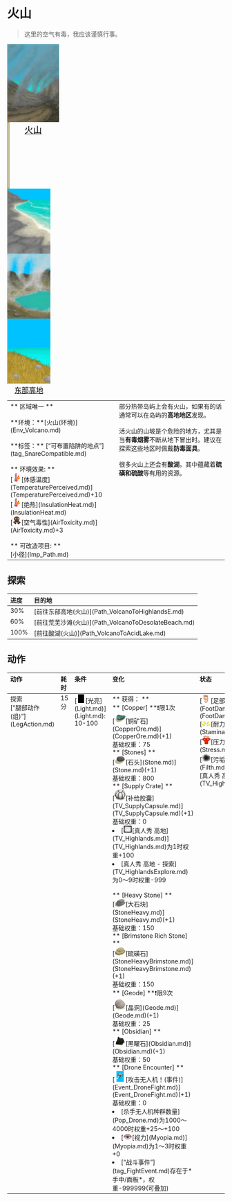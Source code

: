 # 火山  
> 这里的空气有毒，我应该谨慎行事。  
  
<div style="display:inline-block"><div class="gamedatalist" style="text-align:center;min-width:0px;min-height:0px;"><div class="gamecard" style="width:120px; height:180px;"><a href="Volcano.md" style="color:black"><img decoding="async" src="../wiki/Sprite/Volcano.png" class="cardimage" style="max-width:120px;max-height:180px;"><span style="font-size: 20px;">火山</span></a></div></div><div class="gamedatalist" style="text-align:center;min-width:0px;min-height:0px;"><div style="height: 150px;border: 2px #a89765 solid;width: 1px;"></div></div><div class="gamedatalist" style="text-align:center;min-width:0px;min-height:0px;"><div class="gamecard" style="width:100px; height:150px;"><a href="DesolateBeach.md" style="color:black"><img decoding="async" src="../wiki/Sprite/DesolateBeach.png" class="cardimage" style="max-width:100px;max-height:150px;"><span style="font-size: 16.666666666666668px;">荒芜沙滩</span></a></div></div><div class="gamedatalist" style="text-align:center;min-width:0px;min-height:0px;"><div class="gamecard" style="width:100px; height:150px;"><a href="AcidLake.md" style="color:black"><img decoding="async" src="../wiki/Sprite/AcidLake.png" class="cardimage" style="max-width:100px;max-height:150px;"><span style="font-size: 16.666666666666668px;">酸湖</span></a></div></div><div class="gamedatalist" style="text-align:center;min-width:0px;min-height:0px;"><div class="gamecard" style="width:100px; height:150px;"><a href="HighlandsEastern.md" style="color:black"><img decoding="async" src="../wiki/Sprite/HighlandsEastern.png" class="cardimage" style="max-width:100px;max-height:150px;"><span style="font-size: 16.666666666666668px;">东部高地</span></a></div></div></div>  
  
<table class="table table-bordered" data-toggle="table"  data-show-header="false"><thead style="display:none"><tr ><th  style="width:50%;text-align:left;vertical-align:top;"  >title</th><th  style="width:50%;text-align:left;vertical-align:top;"  ></th></tr></thead><tr ><td  style="width:50%;text-align:left;vertical-align:top;"  >** 区域唯一 **<br><br>**环境：**[火山(环境)](Env_Volcano.md)<br><br>**标签：**	[“可布置陷阱的地点”](tag_SnareCompatible.md)<br><br>** 环境效果: **<br>[<div style="width:20px;display:inline-block;text-align:center"><img decoding="async" src="../wiki/Sprite/Hot.png" href="a.md" style="max-width:20px;max-height:20px;"></div>[体感温度](TemperaturePerceived.md)](TemperaturePerceived.md)+10<br>[<div style="width:20px;display:inline-block;text-align:center"><img decoding="async" src="../wiki/Sprite/Hot.png" href="a.md" style="max-width:20px;max-height:20px;"></div>[绝热](InsulationHeat.md)](InsulationHeat.md)<br>[<div style="width:20px;display:inline-block;text-align:center"><img decoding="async" src="../wiki/Sprite/AirToxicity.png" href="a.md" style="max-width:20px;max-height:20px;"></div>[空气毒性](AirToxicity.md)](AirToxicity.md)+3<br><br>** 可改造项目: **<br>[小径](Imp_Path.md)</td><td  style="width:50%;text-align:left;vertical-align:top;"  >部分热带岛屿上会有火山，如果有的话通常可以在岛屿的<b>高地地区</b>发现。<br><br>活火山的山坡是个危险的地方，尤其是当<b>有毒烟雾</b>不断从地下冒出时。建议在探索这些地区时佩戴<b>防毒面具</b>。<br><br>很多火山上还会有<b>酸湖</b>，其中蕴藏着<b>硫磺和硫酸</b>等有用的资源。</td></tr></tbody></table>  
  
## 探索  
<table class="table table-bordered" data-toggle="table"  ><thead style=""><tr ><th  style="text-align:left;vertical-align:top;"  >进度</th><th  style="text-align:left;vertical-align:top;"  >目的地</th></tr></thead><tr ><td  style="text-align:left;vertical-align:top;"  >30%</td><td  style="text-align:left;vertical-align:top;"  >[前往东部高地(火山)](Path_VolcanoToHighlandsE.md)</td></tr><tr ><td  style="text-align:left;vertical-align:top;"  >60%</td><td  style="text-align:left;vertical-align:top;"  >[前往荒芜沙滩(火山)](Path_VolcanoToDesolateBeach.md)</td></tr><tr ><td  style="text-align:left;vertical-align:top;"  >100%</td><td  style="text-align:left;vertical-align:top;"  >[前往酸湖(火山)](Path_VolcanoToAcidLake.md)</td></tr></tbody></table>  
  
## 动作  
<table class="table table-bordered" data-toggle="table"  ><thead style=""><tr ><th  style="text-align:left;vertical-align:top;"  >动作</th><th  style="text-align:left;vertical-align:top;"  >耗时</th><th  style="text-align:left;vertical-align:top;"  >条件</th><th  style="text-align:left;vertical-align:top;"  >变化</th><th  style="text-align:left;vertical-align:top;"  >状态</th></tr></thead><tr ><td  style="text-align:left;vertical-align:top;"  >探索<br>[“腿部动作(组)”](LegAction.md)</td><td  style="text-align:left;vertical-align:top;"  ><font data-toggle="tooltip" data-placement="top" title="1TP">15分</font></td><td  style="text-align:left;vertical-align:top;"  >[<div style="width:20px;display:inline-block;text-align:center"><img decoding="async" src="../wiki/Sprite/Darkness.png" href="a.md" style="max-width:20px;max-height:20px;"></div>[光亮](Light.md)](Light.md): 10-100</td><td  style="text-align:left;vertical-align:top;"  >** 获得： **<br>** [Copper]  **❗限1次<br>  [<div style="width:25px;display:inline-block;text-align:center"><img decoding="async" src="../wiki/Sprite/CopperOre.png" href="a.md" style="max-width:25px;max-height:25px;"></div>[铜矿石](CopperOre.md)](CopperOre.md)(+1)<br>基础权重：75<br>** [Stones]  **<br>  [<div style="width:25px;display:inline-block;text-align:center"><img decoding="async" src="../wiki/Sprite/Stone.png" href="a.md" style="max-width:25px;max-height:25px;"></div>[石头](Stone.md)](Stone.md)(+1)<br>基础权重：800<br>** [Supply Crate]  **<br>  [<div style="width:25px;display:inline-block;text-align:center"><img decoding="async" src="../wiki/Sprite/TVCrate.png" href="a.md" style="max-width:25px;max-height:25px;"></div>[补给胶囊](TV_SupplyCapsule.md)](TV_SupplyCapsule.md)(+1)<br>基础权重：0<li>[<div style="width:20px;display:inline-block;text-align:center"><img decoding="async" src="../wiki/Sprite/Perk_TV.png" href="a.md" style="max-width:20px;max-height:20px;"></div>[真人秀 高地](TV_Highlands.md)](TV_Highlands.md)为1时权重+100</li><li>[真人秀 高地 - 探索](TV_HighlandsExplore.md)为0～9时权重-999</li><br>** [Heavy Stone]  **<br>  [<div style="width:25px;display:inline-block;text-align:center"><img decoding="async" src="../wiki/Sprite/Sandstone.png" href="a.md" style="max-width:25px;max-height:25px;"></div>[大石块](StoneHeavy.md)](StoneHeavy.md)(+1)<br>基础权重：150<br>** [Brimstone Rich Stone]  **<br>  [<div style="width:25px;display:inline-block;text-align:center"><img decoding="async" src="../wiki/Sprite/BrimstoneHeavyStone.png" href="a.md" style="max-width:25px;max-height:25px;"></div>[硫磺石](StoneHeavyBrimstone.md)](StoneHeavyBrimstone.md)(+1)<br>基础权重：150<br>** [Geode]  **❗限9次<br>  [<div style="width:25px;display:inline-block;text-align:center"><img decoding="async" src="../wiki/Sprite/Geode.png" href="a.md" style="max-width:25px;max-height:25px;"></div>[晶洞](Geode.md)](Geode.md)(+1)<br>基础权重：25<br>** [Obsidian]  **<br>  [<div style="width:25px;display:inline-block;text-align:center"><img decoding="async" src="../wiki/Sprite/Obsidian.png" href="a.md" style="max-width:25px;max-height:25px;"></div>[黑曜石](Obsidian.md)](Obsidian.md)(+1)<br>基础权重：50<br>** [Drone Encounter]  **<br>  [<div style="width:25px;display:inline-block;text-align:center"><img decoding="async" src="../wiki/Sprite/Drone.png" href="a.md" style="max-width:25px;max-height:25px;"></div>[攻击无人机！(事件)](Event_DroneFight.md)](Event_DroneFight.md)(+1)<br>基础权重：0<li>[杀手无人机种群数量](Pop_Drone.md)为1000～4000时权重+25～+100</li><li>[<div style="width:20px;display:inline-block;text-align:center"><img decoding="async" src="../wiki/Sprite/Sleepy.png" href="a.md" style="max-width:20px;max-height:20px;"></div>[视力](Myopia.md)](Myopia.md)为1～3时权重+0</li><li>[“战斗事件”](tag_FightEvent.md)存在于*手中/面板*，权重-999999(可叠加)</li></td><td  style="text-align:left;vertical-align:top;"  >[<div style="width:20px;display:inline-block;text-align:center"><img decoding="async" src="../wiki/Sprite/Foot.png" href="a.md" style="max-width:20px;max-height:20px;"></div>[足部损伤](FootDamage.md)](FootDamage.md)+20<br>[<div style="width:20px;display:inline-block;text-align:center"><img decoding="async" src="../wiki/Sprite/Tired.png" href="a.md" style="max-width:20px;max-height:20px;"></div>[耐力](Stamina.md)](Stamina.md)-4<br>[<div style="width:20px;display:inline-block;text-align:center"><img decoding="async" src="../wiki/Sprite/Stress.png" href="a.md" style="max-width:20px;max-height:20px;"></div>[压力](Stress.md)](Stress.md)-10<br>[<div style="width:20px;display:inline-block;text-align:center"><img decoding="async" src="../wiki/Sprite/Dirt3.png" href="a.md" style="max-width:20px;max-height:20px;"></div>[污垢](Filth.md)](Filth.md)+1<br>[真人秀 高地 - 探索](TV_HighlandsExplore.md)+1</td></tr></tbody></table>  
  


<script>document.title="火山 - 卡牌生存百科 Card Survival Wiki";</script>